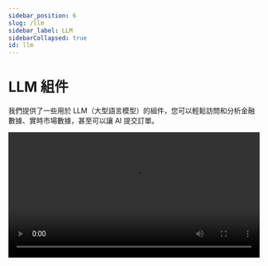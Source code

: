 ```yaml
---
sidebar_position: 6
slug: /llm
sidebar_label: LLM
sidebarCollapsed: true
id: llm
---
```


# LLM 組件

我們提供了一些用於 LLM（大型語言模型）的組件，您可以輕鬆訪問和分析金融數據、實時市場數據，甚至可以讓 AI 提交訂單。

<video src="https://pub.lbkrs.com/files/202503/SGozJNWBfYpta73i/longport-mcp.mp4" width="100%" autoplay loop controls  />

是的，您可以通過 LongPort OpenAPI 使用我們的 LLM 組件，今天就開始吧！

## LLMs 文本

OpenAPI 文檔遵循 [LLMs 文本](https://llmstxt.org/) 提供 [llms.txt](https://open.longportapp.com/llms.txt) 以及每個文檔的 Markdown 文件。

- [https://open.longportapp.com/llms.txt](https://open.longportapp.com/llms.txt) - 大約 2104 個 token。

我們的每個文檔也都提供 Markdown 格式，當您訪問它們時，只需在 URL 後添加 `.md` 後綴。

例如：

- https://open.longportapp.com/docs/getting-started.md
- https://open.longportapp.com/docs/quote/pull/static.md

## MCP

我們正在為 LongPort OpenAPI 構建 [MCP](https://modelcontextprotocol.io/) 實現（基於我們的 SDK），您可以在支持 [MCP](https://modelcontextprotocol.io/) 的每個平台上使用它。

並且在我們的 GitHub 組織中也是開源的。

[https://github.com/longportapp/openapi](https://github.com/longportapp/openapi/tree/main/mcp)

### 安裝

訪問 [https://github.com/longportapp/openapi/releases](https://github.com/longportapp/openapi/releases) 下載最新版本。

### 使用

成功安裝後，您將擁有一個 `longport-mcp` 命令行工具。

> 注意：您必須按照 [快速開始](/docs/getting-started) 配置您的環境。

在啟動 MCP 服務器之前，必須設置環境變量 `LONGPORT_APP_KEY`、`LONGPORT_APP_SECRET` 和 `LONGPORT_ACCESS_TOKEN`。

#### 在您的 AI 聊天中配置 LongPort MCP

在這一部分，我們將向您展示如何在您的 AI 聊天中配置 LongPort MCP（截圖使用了 [Cherry Studio](https://cherry-studio.com/)）。

**使用 STDIO 模式：**

確保您已經配置了環境變量並在系統中安裝了 `longport-mcp` 命令行工具。

![](https://pub.lbkrs.com/files/202503/QdJeE6WUP9VjFSL7/SCR-20250319-smit.png)

**使用 SSE 模式：**

您必須先啟動 SSE 服務器，可以使用以下命令：

```bash
longport-mcp --sse
```

然後配置您的 AI 聊天使用 `http://localhost:8000`。

![](https://pub.lbkrs.com/files/202503/PhUVovCsMqD2w2rL/SCR-20250319-snro.png)
